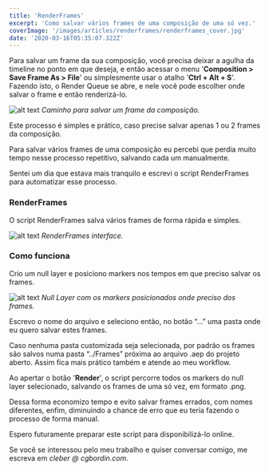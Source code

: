 ```yaml
---
title: 'RenderFrames'
excerpt: 'Como salvar vários frames de uma composição de uma só vez.'
coverImage: '/images/articles/renderframes/renderframes_cover.jpg'
date: '2020-03-16T05:35:07.322Z'
---
```


Para salvar um frame da sua composição, você precisa deixar a agulha da timeline no ponto em que deseja, e então acessar o menu '**Composition > Save Frame As > File**' ou simplesmente usar o atalho '**Ctrl + Alt + S**'. Fazendo isto, o Render Queue se abre, e nele você pode escolher onde salvar o frame e então renderizá-lo.

![alt text](/images/articles/renderframes/renderframes_save.png "Efeito CC Page Turn e Drop Shadow.")
*Caminho para salvar um frame da composição.*

Este processo é simples e prático, caso precise salvar apenas 1 ou 2 frames da composição.

Para salvar vários frames de uma composição eu percebi que perdia muito tempo nesse processo repetitivo, salvando cada um manualmente.

Sentei um dia que estava mais tranquilo e escrevi o script RenderFrames para automatizar esse processo.

### RenderFrames

O script RenderFrames salva vários frames de forma rápida e simples.

![alt text](/images/articles/renderframes/renderframes_interface.png#width_auto "RenderFrames interface.")
*RenderFrames interface.*

### Como funciona

Crio um null layer e posiciono markers nos tempos em que preciso salvar os frames.

![alt text](/images/articles/renderframes/renderframes_layer.png "Null Layer com os markers posicionados onde preciso dos frames.")
*Null Layer com os markers posicionados onde preciso dos frames.*

Escrevo o nome do arquivo e seleciono então, no botão “...” uma pasta onde eu quero salvar estes frames.

Caso nenhuma pasta customizada seja selecionada, por padrão os frames são salvos numa pasta “../Frames” próxima ao arquivo .aep do projeto aberto. Assim fica mais prático também e atende ao meu workflow.

Ao apertar o botão '**Render**', o script percorre todos os markers do null layer selecionado, salvando os frames de uma só vez, em formato .png.

Dessa forma economizo tempo e evito salvar frames errados, com nomes diferentes, enfim, diminuindo a chance de erro que eu teria fazendo o processo de forma manual. 

Espero futuramente preparar este script para disponibilizá-lo online.

Se você se interessou pelo meu trabalho e quiser conversar comigo, me escreva em *cleber @ cgbordin.com*.